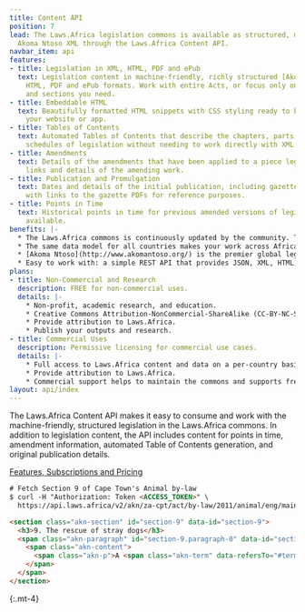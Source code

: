 ```yaml
---
title: Content API
position: 7
lead: The Laws.Africa legislation commons is available as structured, machine-friendly
  Akoma Ntoso XML through the Laws.Africa Content API.
navbar_item: api
features:
- title: Legislation in XML, HTML, PDF and ePub
  text: Legislation content in machine-friendly, richly structured [Akoma Ntoso XML](http://www.akomantoso.org/),
    HTML, PDF and ePub formats. Work with entire Acts, or focus only on the chapters
    and sections you need.
- title: Embeddable HTML
  text: Beautifully formatted HTML snippets with CSS styling ready to be added to
    your website or app.
- title: Tables of Contents
  text: Automated Tables of Contents that describe the chapters, parts, sections and
    schedules of legislation without needing to work directly with XML or HTML.
- title: Amendments
  text: Details of the amendments that have been applied to a piece legislation, including
    links and details of the amending work.
- title: Publication and Promulgation
  text: Dates and details of the initial publication, including gazette numbers, often
    with links to the gazette PDFs for reference purposes.
- title: Points in Time
  text: Historical points in time for previous amended versions of legislation, where
    available.
benefits: |-
  * The Laws.Africa commons is continuously updated by the community. This includes the maintenance of existing legislation and the addition of new countries and subject areas.
  * The same data model for all countries makes your work across Africa simpler.
  * [Akoma Ntoso](http://www.akomantoso.org/) is the premier global legislative markup standard. It’s an open, non-proprietary standard managed by [OASIS](https://www.oasis-open.org/).
  * Easy to work with: a simple REST API that provides JSON, XML, HTML, PDF and ePub. For many use cases, there is no need to work with XML directly.
plans:
- title: Non-Commercial and Research
  description: FREE for non-commercial uses.
  details: |-
    * Non-profit, academic research, and education.
    * Creative Commons Attribution-NonCommercial-ShareAlike (CC-BY-NC-SA) licencing.
    * Provide attribution to Laws.Africa.
    * Publish your outputs and research.
- title: Commercial Uses
  description: Permissive licensing for commercial use cases.
  details: |-
    * Full access to Laws.Africa content and data on a per-country basis.
    * Provide attribution to Laws.Africa.
    * Commercial support helps to maintain the commons and supports free access to the law, for everyone.
layout: api/index
---
```


<p class="lead">The Laws.Africa Content API makes it easy to consume and work with the machine-friendly, structured legislation in the Laws.Africa commons. In addition to legislation content, the API includes content for points in time, amendment information, automated Table of Contents generation, and original publication details.</p>

<a href="/api/detail" class="btn btn-primary">Features, Subscriptions and Pricing</a>

```html
# Fetch Section 9 of Cape Town's Animal by-law
$ curl -H "Authorization: Token <ACCESS_TOKEN>" \
  https://api.laws.africa/v2/akn/za-cpt/act/by-law/2011/animal/eng/main/section/9.html

<section class="akn-section" id="section-9" data-id="section-9">
  <h3>9. The rescue of stray dogs</h3>
  <span class="akn-paragraph" id="section-9.paragraph-0" data-id="section-9.paragraph-0">
    <span class="akn-content">
      <span class="akn-p">A <span class="akn-term" data-refersTo="#term-person" id="trm236" data-id="trm236">person</span> who rescues a stray <span class="akn-term" data-refersTo="#term-dog" id="trm237" data-id="trm237">dog</span> shall report the date and time of the rescue and a description of the <span class="akn-term" data-refersTo="#term-dog" id="trm238" data-id="trm238">dog</span> to the <span class="akn-term" data-refersTo="#term-Council" id="trm239" data-id="trm239">Council</span> within twenty four hours.</span>
    </span>
  </span>
</section>
```
{:.mt-4}
